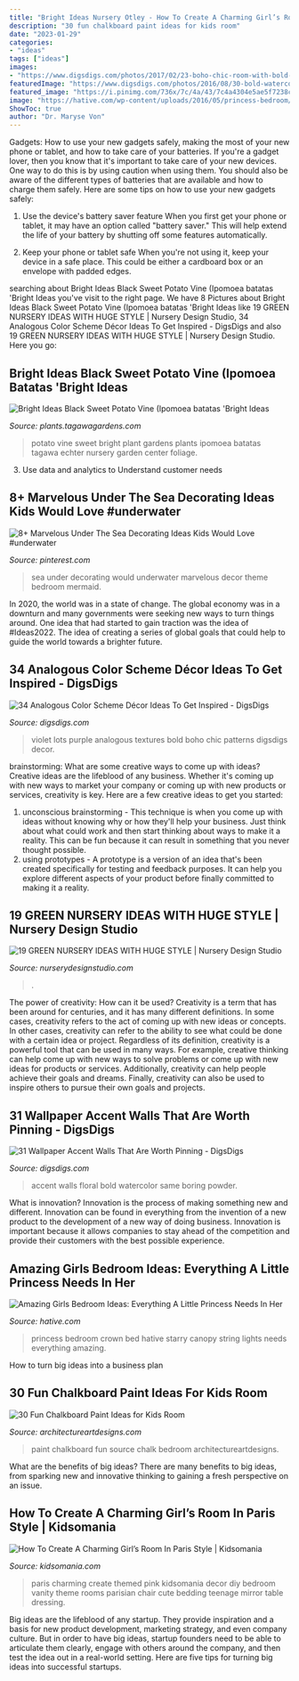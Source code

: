 ```yaml
---
title: "Bright Ideas Nursery Otley - How To Create A Charming Girl’s Room In Paris Style"
description: "30 fun chalkboard paint ideas for kids room"
date: "2023-01-29"
categories:
- "ideas"
tags: ["ideas"]
images:
- "https://www.digsdigs.com/photos/2017/02/23-boho-chic-room-with-bold-violet-and-blue-lots-of-patterns-and-textures.jpg"
featuredImage: "https://www.digsdigs.com/photos/2016/08/30-bold-watercolor-floral-wallpaper-and-the-same-cushions.jpg"
featured_image: "https://i.pinimg.com/736x/7c/4a/43/7c4a4304e5ae5f7238ca4296d5e8a276.jpg"
image: "https://hative.com/wp-content/uploads/2016/05/princess-bedroom/22-princess-bedroom-ideas.jpg"
ShowToc: true
author: "Dr. Maryse Von"
---
```



Gadgets: How to use your new gadgets safely, making the most of your new phone or tablet, and how to take care of your batteries.
If you're a gadget lover, then you know that it's important to take care of your new devices. One way to do this is by using caution when using them. You should also be aware of the different types of batteries that are available and how to charge them safely. Here are some tips on how to use your new gadgets safely: 
1) Use the device's battery saver feature When you first get your phone or tablet, it may have an option called "battery saver." This will help extend the life of your battery by shutting off some features automatically. 

2) Keep your phone or tablet safe When you're not using it, keep your device in a safe place. This could be either a cardboard box or an envelope with padded edges.

	

		
searching about Bright Ideas Black Sweet Potato Vine (Ipomoea batatas &#039;Bright Ideas you've visit to the right page. We have 8 Pictures about Bright Ideas Black Sweet Potato Vine (Ipomoea batatas &#039;Bright Ideas like 19 GREEN NURSERY IDEAS WITH HUGE STYLE | Nursery Design Studio, 34 Analogous Color Scheme Décor Ideas To Get Inspired - DigsDigs and also 19 GREEN NURSERY IDEAS WITH HUGE STYLE | Nursery Design Studio. Here you go:
		
    
## Bright Ideas Black Sweet Potato Vine (Ipomoea Batatas &#039;Bright Ideas

<img loading=lazy src="https://plants.tagawagardens.com/Content/Images/Photos/H326-11.jpg" onerror="this.onerror=null;this.src='https://tse4.mm.bing.net/th?id=OIP.4oJ2hJ4CFDpS2Gi55155NgHaLK&amp;pid=15.1';" alt="Bright Ideas Black Sweet Potato Vine (Ipomoea batatas &#039;Bright Ideas">

_Source: plants.tagawagardens.com_

>potato vine sweet bright plant gardens plants ipomoea batatas tagawa echter nursery garden center foliage. 

	

3. Use data and analytics to Understand customer needs 

    
## 8+ Marvelous Under The Sea Decorating Ideas Kids Would Love #underwater

<img loading=lazy src="https://i.pinimg.com/736x/7c/4a/43/7c4a4304e5ae5f7238ca4296d5e8a276.jpg" onerror="this.onerror=null;this.src='https://tse4.mm.bing.net/th?id=OIP.YGOUgQ3CAFQqCY-4Fy8XjwHaJ3&amp;pid=15.1';" alt="8+ Marvelous Under The Sea Decorating Ideas Kids Would Love #underwater">

_Source: pinterest.com_

>sea under decorating would underwater marvelous decor theme bedroom mermaid. 

	

In 2020, the world was in a state of change. The global economy was in a downturn and many governments were seeking new ways to turn things around. One idea that had started to gain traction was the idea of #Ideas2022. The idea of creating a series of global goals that could help to guide the world towards a brighter future.

    
## 34 Analogous Color Scheme Décor Ideas To Get Inspired - DigsDigs

<img loading=lazy src="https://www.digsdigs.com/photos/2017/02/23-boho-chic-room-with-bold-violet-and-blue-lots-of-patterns-and-textures.jpg" onerror="this.onerror=null;this.src='https://tse3.mm.bing.net/th?id=OIP.nIWG4pXSZ7yMv86-BIOI8wAAAA&amp;pid=15.1';" alt="34 Analogous Color Scheme Décor Ideas To Get Inspired - DigsDigs">

_Source: digsdigs.com_

>violet lots purple analogous textures bold boho chic patterns digsdigs decor. 

	

brainstorming: What are some creative ways to come up with ideas?
Creative ideas are the lifeblood of any business. Whether it's coming up with new ways to market your company or coming up with new products or services, creativity is key. Here are a few creative ideas to get you started: 
1. unconscious brainstorming - This technique is when you come up with ideas without knowing why or how they'll help your business. Just think about what could work and then start thinking about ways to make it a reality. This can be fun because it can result in something that you never thought possible. 
2. using prototypes - A prototype is a version of an idea that's been created specifically for testing and feedback purposes. It can help you explore different aspects of your product before finally committed to making it a reality.

    
## 19 GREEN NURSERY IDEAS WITH HUGE STYLE | Nursery Design Studio

<img loading=lazy src="https://www.nurserydesignstudio.com/wp-content/uploads/2020/05/GREEN-NURSERY-IDEAS-4.png" onerror="this.onerror=null;this.src='https://tse4.mm.bing.net/th?id=OIP.HH6MtJZgw_VbpJZ41SaSpwHaLH&amp;pid=15.1';" alt="19 GREEN NURSERY IDEAS WITH HUGE STYLE | Nursery Design Studio">

_Source: nurserydesignstudio.com_

>. 

	

The power of creativity: How can it be used?
Creativity is a term that has been around for centuries, and it has many different definitions. In some cases, creativity refers to the act of coming up with new ideas or concepts. In other cases, creativity can refer to the ability to see what could be done with a certain idea or project. Regardless of its definition, creativity is a powerful tool that can be used in many ways. For example, creative thinking can help come up with new ways to solve problems or come up with new ideas for products or services. Additionally, creativity can help people achieve their goals and dreams. Finally, creativity can also be used to inspire others to pursue their own goals and projects.

    
## 31 Wallpaper Accent Walls That Are Worth Pinning - DigsDigs

<img loading=lazy src="https://www.digsdigs.com/photos/2016/08/30-bold-watercolor-floral-wallpaper-and-the-same-cushions.jpg" onerror="this.onerror=null;this.src='https://tse4.mm.bing.net/th?id=OIP.MfuSIce-3mUtyorCKToKMgHaLH&amp;pid=15.1';" alt="31 Wallpaper Accent Walls That Are Worth Pinning - DigsDigs">

_Source: digsdigs.com_

>accent walls floral bold watercolor same boring powder. 

	

What is innovation?
Innovation is the process of making something new and different. Innovation can be found in everything from the invention of a new product to the development of a new way of doing business. Innovation is important because it allows companies to stay ahead of the competition and provide their customers with the best possible experience.

    
## Amazing Girls Bedroom Ideas: Everything A Little Princess Needs In Her

<img loading=lazy src="https://hative.com/wp-content/uploads/2016/05/princess-bedroom/22-princess-bedroom-ideas.jpg" onerror="this.onerror=null;this.src='https://tse4.mm.bing.net/th?id=OIP.JQ5qNOB0Emo1_aMBrC1EIAHaLG&amp;pid=15.1';" alt="Amazing Girls Bedroom Ideas: Everything A Little Princess Needs In Her">

_Source: hative.com_

>princess bedroom crown bed hative starry canopy string lights needs everything amazing. 

	

How to turn big ideas into a business plan
 

    
## 30 Fun Chalkboard Paint Ideas For Kids Room

<img loading=lazy src="http://www.architectureartdesigns.com/wp-content/uploads/2014/01/1215.jpg" onerror="this.onerror=null;this.src='https://tse4.mm.bing.net/th?id=OIP.bwPn8-ekeD9u131U1mEofAAAAA&amp;pid=15.1';" alt="30 Fun Chalkboard Paint Ideas for Kids Room">

_Source: architectureartdesigns.com_

>paint chalkboard fun source chalk bedroom architectureartdesigns. 

	

What are the benefits of big ideas?
There are many benefits to big ideas, from sparking new and innovative thinking to gaining a fresh perspective on an issue.

    
## How To Create A Charming Girl’s Room In Paris Style | Kidsomania

<img loading=lazy src="http://www.kidsomania.com/photos/Paris-Themed-For-Girl-Room-2.jpg" onerror="this.onerror=null;this.src='https://tse3.mm.bing.net/th?id=OIP.yBjtKpfzYyeUYoqi7S3Z0wHaJ4&amp;pid=15.1';" alt="How To Create A Charming Girl’s Room In Paris Style | Kidsomania">

_Source: kidsomania.com_

>paris charming create themed pink kidsomania decor diy bedroom vanity theme rooms parisian chair cute bedding teenage mirror table dressing. 

	

Big ideas are the lifeblood of any startup. They provide inspiration and a basis for new product development, marketing strategy, and even company culture. But in order to have big ideas, startup founders need to be able to articulate them clearly, engage with others around the company, and then test the idea out in a real-world setting. Here are five tips for turning big ideas into successful startups.

